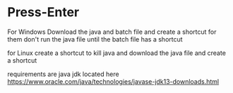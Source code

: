 # Press-Enter

For Windows Download the java and batch file and create a shortcut for them
don't run the java file until the batch file has a shortcut

for Linux create a shortcut to kill java and download the java file and create a shortcut

requirements are java jdk located here https://www.oracle.com/java/technologies/javase-jdk13-downloads.html
